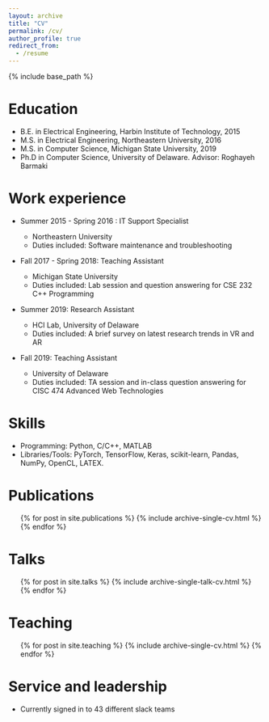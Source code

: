 ```yaml
---
layout: archive
title: "CV"
permalink: /cv/
author_profile: true
redirect_from:
  - /resume
---
```


{% include base_path %}

Education
======
* B.E. in Electrical Engineering, Harbin Institute of Technology, 2015
* M.S. in Electrical Engineering, Northeastern University, 2016
* M.S. in Computer Science, Michigan State University, 2019
* Ph.D in Computer Science, University of Delaware. 
  Advisor: Roghayeh Barmaki

Work experience
======
* Summer 2015 - Spring 2016 : IT Support Specialist
  * Northeastern University
  * Duties included: Software maintenance and troubleshooting

* Fall 2017 - Spring 2018: Teaching Assistant
  * Michigan State University
  * Duties included: Lab session and question answering for CSE 232 C++ Programming
  
* Summer 2019: Research Assistant
  * HCI Lab, University of Delaware
  * Duties included: A brief survey on latest research trends in VR and AR

* Fall 2019: Teaching Assistant
  * University of Delaware
  * Duties included: TA session and in-class question answering for CISC 474 Advanced Web Technologies

  
Skills
======
* Programming: Python, C/C++, MATLAB
* Libraries/Tools: PyTorch, TensorFlow, Keras, scikit-learn, Pandas, NumPy, OpenCL, LATEX.

Publications
======
  <ul>{% for post in site.publications %}
    {% include archive-single-cv.html %}
  {% endfor %}</ul>
  
Talks
======
  <ul>{% for post in site.talks %}
    {% include archive-single-talk-cv.html %}
  {% endfor %}</ul>
  
Teaching
======
  <ul>{% for post in site.teaching %}
    {% include archive-single-cv.html %}
  {% endfor %}</ul>
  
Service and leadership
======
* Currently signed in to 43 different slack teams
